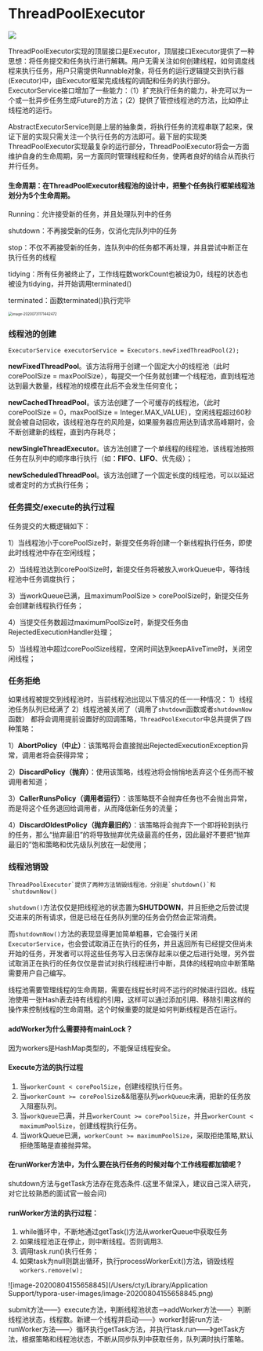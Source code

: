 # ThreadPoolExecutor

<img src="https://res.weread.qq.com/wrepub/epub_25462418_111">



ThreadPoolExecutor实现的顶层接口是Executor，顶层接口Executor提供了一种思想：将任务提交和任务执行进行解耦。用户无需关注如何创建线程，如何调度线程来执行任务，用户只需提供Runnable对象，将任务的运行逻辑提交到执行器(Executor)中，由Executor框架完成线程的调配和任务的执行部分。ExecutorService接口增加了一些能力：（1）扩充执行任务的能力，补充可以为一个或一批异步任务生成Future的方法；（2）提供了管控线程池的方法，比如停止线程池的运行。

AbstractExecutorService则是上层的抽象类，将执行任务的流程串联了起来，保证下层的实现只需关注一个执行任务的方法即可。最下层的实现类ThreadPoolExecutor实现最复杂的运行部分，ThreadPoolExecutor将会一方面维护自身的生命周期，另一方面同时管理线程和任务，使两者良好的结合从而执行并行任务。







#### 生命周期：在ThreadPoolExecutor线程池的设计中，把整个任务执行框架线程池划分为5个生命周期。

Running：允许接受新的任务，并且处理队列中的任务

shutdown：不再接受新的任务，仅消化完队列中的任务

stop：不仅不再接受新的任务，连队列中的任务都不再处理，并且尝试中断正在执行任务的线程

tidying：所有任务被终止了，工作线程数workCount也被设为0，线程的状态也被设为tidying，并开始调用terminated()

terminated：函数terminated()执行完毕

<img src="/Users/cty/Library/Application Support/typora-user-images/image-20200731171442472.png" alt="image-20200731171442472" style="zoom:50%;" />



### 线程池的创建

```ExecutorService executorService = Executors.newFixedThreadPool(2);```

**newFixedThreadPool**。该方法将用于创建一个固定大小的线程池（此时corePoolSize = maxPoolSize），每提交一个任务就创建一个线程池，直到线程池达到最大数量，线程池的规模在此后不会发生任何变化；

**newCachedThreadPool**。该方法创建了一个可缓存的线程池，（此时corePoolSize = 0，maxPoolSize = Integer.MAX_VALUE），空闲线程超过60秒就会被自动回收，该线程池存在的风险是，如果服务器应用达到请求高峰期时，会不断创建新的线程，直到内存耗尽；

**newSingleThreadExecutor**。该方法创建了一个单线程的线程池，该线程池按照任务在队列中的顺序串行执行（如：**FIFO**、**LIFO**、优先级）；

**newScheduledThreadPool**。该方法创建了一个固定长度的线程池，可以以延迟或者定时的方式执行任务；

### 任务提交/execute的执行过程

任务提交的大概逻辑如下：

1）当线程池小于corePoolSize时，新提交任务将创建一个新线程执行任务，即使此时线程池中存在空闲线程；

2）当线程池达到corePoolSize时，新提交任务将被放入workQueue中，等待线程池中任务调度执行；

3）当workQueue已满，且maximumPoolSize > corePoolSize时，新提交任务会创建新线程执行任务；

4）当提交任务数超过maximumPoolSize时，新提交任务由RejectedExecutionHandler处理；

5）当线程池中超过corePoolSize线程，空闲时间达到keepAliveTime时，关闭空闲线程；

### 任务拒绝

如果线程被提交到线程池时，当前线程池出现以下情况的任一一种情况： 1）线程池任务队列已经满了 2）线程池被关闭了（调用了`shutdown`函数或者`shutdownNow`函数） 都将会调用提前设置好的回调策略，`ThreadPoolExecutor`中总共提供了四种策略：

1）**AbortPolicy（中止）**：该策略将会直接抛出RejectedExecutionException异常，调用者将会获得异常；

2）**DiscardPolicy（抛弃）**：使用该策略，线程池将会悄悄地丢弃这个任务而不被调用者知道；

3）**CallerRunsPolicy（调用者运行）**：该策略既不会抛弃任务也不会抛出异常，而是将这个任务退回给调用者，从而降低新任务的流量；

4）**DiscardOldestPolicy（抛弃最旧的）**：该策略将会抛弃下一个即将轮到执行的任务，那么“抛弃最旧”的将导致抛弃优先级最高的任务，因此最好不要把“抛弃最旧的”饱和策略和优先级队列放在一起使用；

### 线程池销毁

```
ThreadPoolExecutor`提供了两种方法销毁线程池，分别是`shutdown()`和`shutdownNow()
```

`shutdown()`方法仅仅是把线程池的状态置为**SHUTDOWN**，并且拒绝之后尝试提交进来的所有请求，但是已经在任务队列里的任务会仍然会正常消费。

而`shutdownNow()`方法的表现显得更加简单粗暴，它会强行关闭`ExecutorService`，也会尝试取消正在执行的任务，并且返回所有已经提交但尚未开始的任务，开发者可以将这些任务写入日志保存起来以便之后进行处理，另外尝试取消正在执行的任务仅仅是尝试对执行线程进行中断，具体的线程响应中断策略需要用户自己编写。

线程池需要管理线程的生命周期，需要在线程长时间不运行的时候进行回收。线程池使用一张Hash表去持有线程的引用，这样可以通过添加引用、移除引用这样的操作来控制线程的生命周期。这个时候重要的就是如何判断线程是否在运行。

#### addWorker为什么需要持有mainLock？

因为workers是HashMap类型的，不能保证线程安全。

#### Execute方法的执行过程

1. 当`workerCount < corePoolSize`，创建线程执行任务。
2. 当`workerCount >= corePoolSize`&&阻塞队列`workQueue`未满，把新的任务放入阻塞队列。
3. 当`workQueue`已满，并且`workerCount >= corePoolSize`，并且`workerCount < maximumPoolSize`，创建线程执行任务。
4. 当workQueue已满，`workerCount >= maximumPoolSize`，采取拒绝策略,默认拒绝策略是直接抛异常。

#### 在runWorker方法中，为什么要在执行任务的时候对每个工作线程都加锁呢？

shutdown方法与getTask方法存在竞态条件.(这里不做深入，建议自己深入研究，对它比较熟悉的面试官一般会问)

#### runWorker方法的执行过程：

1. while循环中，不断地通过getTask()方法从workerQueue中获取任务
2. 如果线程池正在停止，则中断线程。否则调用3.
3. 调用task.run()执行任务；
4. 如果task为null则跳出循环，执行processWorkerExit()方法，销毁线程`workers.remove(w);`

![image-20200804155658845](/Users/cty/Library/Application Support/typora-user-images/image-20200804155658845.png)

submit方法——》execute方法，判断线程池状态——>addWorker方法——〉判断线程池状态，线程数。新建一个线程并启动——》worker封装run方法-runWorker方法——〉循环执行getTask方法，并执行task.run——》getTask方法，根据策略和线程池状态，不断从同步队列中获取任务，队列满时执行策略。